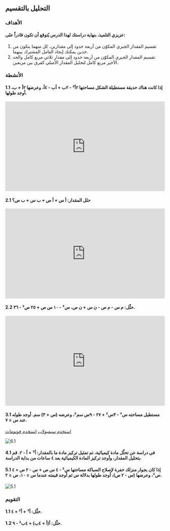## التحليل بالتقسيم

### الأهداف

#### عزيزي التلميذ، بنهاية دراستك لهذا الدرس يُتوقع أن تكون قادراً على:

1. تقسيم المقدار الجبري المكوّن من أربعة حدود إلى مقدارين، كل منهما يتكون من حدين يمكنك إيجاد العامل المشترك بينهما.
2. تقسيم المقدار الجبري المكوّن من أربعة حدود إلى مقدار ثلاثي مربع كامل والحد الأخير مربع كامل لتحليل المقدار الأصلي كفرق بين مربعين.

### الأنشطة

#### 1.1 إذا كانت هناك حديقة مستطيلة الشكل مساحتها ٢أ² - ٢ب + أب - ٤أ، وعرضها ٢أ + ب، أوجد طولها.

<div style="position: relative; padding-bottom: 56.25%; height: 0; overflow: hidden; z-index: 0;">
  <iframe style="position: absolute; top: 0; left: 0; width: 100%; height: 100%;" src="https://www.youtube.com/embed/x9oVuMhekPM" frameborder="0" allow="accelerometer; autoplay; clipboard-write; encrypted-media; gyroscope; picture-in-picture" allowfullscreen></iframe>
</div>

#### 2.1 حلل المقدار: أ س + أ ص + ب س + ب ص؟

<div style="position: relative; padding-bottom: 56.25%; height: 0; overflow: hidden;">
  <iframe style="position: absolute; top: 0; left: 0; width: 100%; height: 100%;" src="https://www.youtube.com/embed/O7um6H4UcsE" frameborder="0" allow="accelerometer; autoplay; clipboard-write; encrypted-media; gyroscope; picture-in-picture" allowfullscreen></iframe>
</div>

#### 2.2 حلّل: م س - م ص - ن س + ن ص، س² - ١٠ س ص + ٢٥ ص² - ٣٦.

<div style="position: relative; padding-bottom: 56.25%; height: 0; overflow: hidden;">
  <iframe style="position: absolute; top: 0; left: 0; width: 100%; height: 100%;" src="https://www.youtube.com/embed/jTSyLVw6tzA" frameborder="0" allow="accelerometer; autoplay; clipboard-write; encrypted-media; gyroscope; picture-in-picture" allowfullscreen></iframe>
</div>

#### 3.1 مستطيل مساحته س³ - ٣س² + ٢٧ - ٩س سم²، وعرضه (س + ٣) سم. أوجد طوله عند س = ٧.

<a href="https://ar.symbolab.com/" target="_blank">استخدم سيمبولاب</a>
<a href="https://photomath.com/install/" target="_blank">استخدم فوتوماث</a>

![6.1](https://1.bp.blogspot.com/-BawjRv84Pr4/YHf4x25o9RI/AAAAAAAAB6g/pLk7rLRnfkAIs9mK6zXLShyChLYMJKwtwCLcBGAsYHQ/s1069/%25D8%25A7%25D9%2585%25D8%25AA%25D8%25AD%25D8%25A7%25D9%2586.png)

#### 4.1 في دراسة عن تحلّل مادة كيميائية، تم تمثيل تركيز مادة ما بالمقدار: أ³ + أ - ٢. قم بتحليل المقدار، وأوجد تركيز المادة الكيميائية بعد ٤ ساعات من بداية الدراسة.

#### 5.1 إذا كان بجوار منزلك حفرة لإصلاح السباكة مساحتها س² - ٤ س ص + س - ٢ ص + ٤ ص²، وعرضها (س - ٢ ص)، أوجد طولها بدلالة س ثم أوجد قيمته عندما س = ١٠، ص = ٢.

![5.1](https://img.freepik.com/premium-photo/plumbing-repair-installation-new-industrial-street-water-pipes-dug-hole-two-lines-outdoors_305419-1652.jpg)

### التقويم

#### 1.1 حلّل: أ³ + أ² + ٤.

#### 1.2 حلّل: أ(أ + ٤ب) + ٤ب² - ٩.
